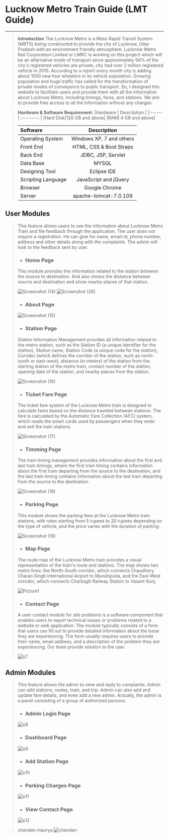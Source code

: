 # Lucknow Metro Train Guide (LMT Guide)
---
> **Introduction**
>The Lucknow Metro is a Mass Rapid Transit System (MRTS) being constructed to provide the city of Lucknow, Uttar Pradesh with an environment friendly atmosphere. Lucknow Metro Rail Corporation Limited or LMRC is working on this project which will be an alternative mode of transport since approximately 94% of the city's registered vehicles are private, city had over 2 million registered vehicle in 2015. According to a report every month city is adding about 1000 new four wheelers in its vehicle population. Growing population and huge traffic has called for the transformation of private modes of conveyance to public transport.
> So, I designed this website to facilitate users and provide them with all the information about Lucknow Metro, including timings, fares, and stations. We aim to provide free access to all the information without any charges.

>**Hardware & Software Requirement:**
>|Hardware   | Description |
>|:------| :--------: |
>|Hard Disk|120 GB and above|
>|RAM| 4 GB and above| 
>
>|Software   | Description |
>|:------| :--------: |
>|Operating System|Windows XP, 7 and others|
>|Front End| HTML, CSS & Boot Straps| 
>|Back End| JDBC, JSP, Servlet| 
>|Data Base| MYSQL| 
>|Designing Tool| Eclipse IDE| 
>|Scripting Language| JavaScript and jQuery| 
>|Browser| Google Chrome| 
>|Server| apache-tomcat-7.0.109| 

## User Modules
>This feature allows users to see the information about Lucknow Metro Train and file feedback through the application. The user does not require a registration. He can give his name, email-id, phone number, address and other details along with the complaints. The admin will look to the feedback sent by user.
>- ### Home Page
>This module provides the information related to the station between the source to destination. And also shows the distance between source and destination and show nearby places of that station.
>
>![Screenshot (14)](https://github.com/cr3992/LMT-Guide/assets/76623223/9f55033f-dd47-49a1-9146-564f47297ba3)
>![Screenshot (26)](https://github.com/cr3992/LMT-Guide/assets/76623223/2b8bae5b-5c54-4805-ab65-54325c2ac558)
>
>- ### About Page
>![Screenshot (15)](https://github.com/cr3992/LMT-Guide/assets/76623223/44adf305-bb16-478c-a14f-6884efdd712a)
>
>- ### Station Page
>Station Information Management provides all information related to the metro station, such as the Station ID (a unique identifier for the station), Station name, Station Code (a unique code for the station), Corridor (which defines the corridor of the station, such as north-south or east-west), distance (in meters) of the station from the starting station of the metro train, contact number of the station, opening date of the station, and nearby places from the station.
>
>![Screenshot (16)](https://github.com/cr3992/LMT-Guide/assets/76623223/9d65ce37-58e7-4f89-ac27-645d2b984019)
>
>- ### Ticket Fare Page
>The ticket fare system of the Lucknow Metro train is designed to calculate fares based on the distance traveled between stations. The fare is calculated by the Automatic Fare Collection (AFC) system, which reads the smart cards used by passengers when they enter and exit the train stations.
>
>![Screenshot (17)](https://github.com/cr3992/LMT-Guide/assets/76623223/949dc734-3499-4601-9407-a92d8fbb9481)
>
>- ### Timming Page
>The train timing management provides information about the first and last train timings, where the first train timing contains information about the first train departing from the source to the destination, and the last train timing contains information about the last train departing from the source to the destination.
>
>![Screenshot (18)](https://github.com/cr3992/LMT-Guide/assets/76623223/ec86447d-5b36-4302-9ef8-f97b5d9e687b)
>
>- ### Parking Page
>This module shows the parking fees at the Lucknow Metro train stations, with rates starting from 5 rupees to 20 rupees depending on the type of vehicle, and the price varies with the duration of parking.
>
>![Screenshot (19)](https://github.com/cr3992/LMT-Guide/assets/76623223/35a0559c-6a00-4083-94ca-70eff4641b36)
>
>- ### Map Page
>The route map of the Lucknow Metro train provides a visual representation of the train's route and stations. The map shows two metro lines: the North-South corridor, which connects Chaudhary Charan Singh International Airport to Munshipulia, and the East-West corridor, which connects Charbagh Railway Station to Vasant Kunj.
>
>![Picture1](https://github.com/cr3992/LMT-Guide/assets/76623223/cd1ec5ff-5a1a-4a91-a4d6-11f82dd67d52)
>
>- ### Contact Page
>A user contact module for site problems is a software component that enables users to report technical issues or problems related to a website or web application. The module typically consists of a form that users can fill out to provide detailed information about the issue they are experiencing. The form usually requires users to provide their name, email address, and a description of the problem they are experiencing. Our team provide solution to the user.
>
>![s7](https://github.com/cr3992/LMT-Guide/assets/76623223/fd837ee0-6b22-4081-9c7d-bcb2b0c97c0c)

## Admin Modules
>This feature allows the admin to view and reply to complaints. Admin can add stations, routes, train, and trip. Admin can also add and update fare details, and even add a new admin. Actually, the admin is a panel consisting of a group of authorized persons.
>- ### Admin Login Page
>![s8](https://github.com/cr3992/LMT-Guide/assets/76623223/0e9b09be-af9f-42cd-81b3-89b2a0d6ff38)
>- ### Dashboard Page
>![s9](https://github.com/cr3992/LMT-Guide/assets/76623223/0d6e80fa-b753-4d3b-96ea-b04772ce6d7b)
>
>- ### Add Station Page
>![s10](https://github.com/cr3992/LMT-Guide/assets/76623223/d2a35746-6521-46cb-8e02-5e8c7fcb54c2)
>
>- ### Parking Charges Page
>![s11](https://github.com/cr3992/LMT-Guide/assets/76623223/1ce03eb7-d5a4-47b2-96d9-37589fce08ac)
>
>- ### View Contact Page
>![s12](https://github.com/cr3992/LMT-Guide/assets/76623223/6b5b9e32-ab75-4076-a514-339d7e2b2513)


>chandan maurya
![chandan](https://github.com/cr3992/LMT-Guide/assets/76623223/67dd0714-48fb-4286-ade2-2b72bf9ab905)


